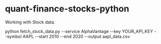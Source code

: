 # quant-finance-stocks-python
Working with Stock data.

python fetch_stock_data.py --service AlphaVantage --key YOUR_API_KEY --symbol AAPL --start 2010 --end 2020 --output aapl_data.csv

